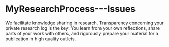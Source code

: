 # MyResearchProcess---Issues
We facilitate knowledge sharing in research. Transparency concerning your private research log is the key. You learn from your own reflections, share parts of your work with others, and rigorously prepare your material for a publication in high quality outlets.
